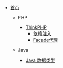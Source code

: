 * [首页](/#)	
  * PHP	
    
    * [ThinkPHP](php/thinkphp)		
    	* [依赖注入](php/thinkphp_ioc)	
    	* [Facade代理](php/thinkphp_facade)
  * Java
    * [Java 数据类型](java/java_01)

